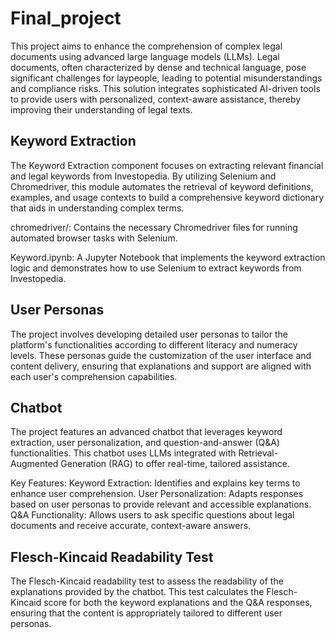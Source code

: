 # Final_project
This project aims to enhance the comprehension of complex legal documents using advanced large language models (LLMs). Legal documents, often characterized by dense and technical language, pose significant challenges for laypeople, leading to potential misunderstandings and compliance risks. This solution integrates sophisticated AI-driven tools to provide users with personalized, context-aware assistance, thereby improving their understanding of legal texts.

## Keyword Extraction
The Keyword Extraction component focuses on extracting relevant financial and legal keywords from Investopedia. By utilizing Selenium and Chromedriver, this module automates the retrieval of keyword definitions, examples, and usage contexts to build a comprehensive keyword dictionary that aids in understanding complex terms.

chromedriver/: Contains the necessary Chromedriver files for running automated browser tasks with Selenium.

Keyword.ipynb: A Jupyter Notebook that implements the keyword extraction logic and demonstrates how to use Selenium to extract keywords from Investopedia.

## User Personas
The project involves developing detailed user personas to tailor the platform's functionalities according to different literacy and numeracy levels. These personas guide the customization of the user interface and content delivery, ensuring that explanations and support are aligned with each user's comprehension capabilities.

## Chatbot
The project features an advanced chatbot that leverages keyword extraction, user personalization, and question-and-answer (Q&A) functionalities. This chatbot uses LLMs integrated with Retrieval-Augmented Generation (RAG) to offer real-time, tailored assistance.

Key Features:
Keyword Extraction: Identifies and explains key terms to enhance user comprehension.
User Personalization: Adapts responses based on user personas to provide relevant and accessible explanations.
Q&A Functionality: Allows users to ask specific questions about legal documents and receive accurate, context-aware answers.

## Flesch-Kincaid Readability Test
The Flesch-Kincaid readability test to assess the readability of the explanations provided by the chatbot. This test calculates the Flesch-Kincaid score for both the keyword explanations and the Q&A responses, ensuring that the content is appropriately tailored to different user personas.
